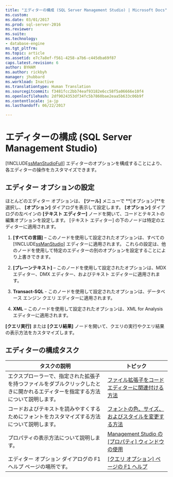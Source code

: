 ```yaml
---
title: "エディターの構成 (SQL Server Management Studio) | Microsoft Docs"
ms.custom: 
ms.date: 03/01/2017
ms.prod: sql-server-2016
ms.reviewer: 
ms.suite: 
ms.technology:
- database-engine
ms.tgt_pltfrm: 
ms.topic: article
ms.assetid: e7c7a8ef-f561-4258-a7b6-c445dba69f87
caps.latest.revision: 6
author: BYHAM
ms.author: rickbyh
manager: jhubbard
ms.workload: Inactive
ms.translationtype: Human Translation
ms.sourcegitcommit: f3481fcc2bb74eaf93182e6cc58f5a06666e10f4
ms.openlocfilehash: 2df9024353df34fc5b7860bae2eaa5b633c06b9f
ms.contentlocale: ja-jp
ms.lasthandoff: 06/22/2017

---
```

# <a name="configure-editors-sql-server-management-studio"></a>エディターの構成 (SQL Server Management Studio)
  [!INCLUDE[ssManStudioFull](../../includes/ssmanstudiofull-md.md)] エディターのオプションを構成することにより、各エディターの操作をカスタマイズできます。  
  
## <a name="settng-editor-options"></a>エディター オプションの設定  
 ほとんどのエディター オプションは、 **[ツール]** メニューで **[オプション]**を選択し、 **[オプション]** ダイアログを表示して設定します。 **[オプション]** ダイアログの左ペインの **[テキスト エディター]** ノードを開いて、コードとテキストの編集オプションを設定します。 [テキスト エディター] の下のノードは特定のエディターに適用されます。  
  
1.  **[すべての言語]** – このノードを使用して設定されたオプションは、すべての [!INCLUDE[ssManStudio](../../includes/ssmanstudio-md.md)] エディターに適用されます。 これらの設定は、他のノードを使用して特定のエディターの別のオプションを設定することにより上書きできます。  
  
2.  **[プレーンテキスト]** – このノードを使用して設定されたオプションは、MDX エディター、DMX エディター、およびテキスト エディターに適用されます。  
  
3.  **Transact-SQL** - このノードを使用して設定されたオプションは、データベース エンジン クエリ エディターに適用されます。  
  
4.  **XML** – このノードを使用して設定されたオプションは、XML for Analysis エディターに適用されます。  
  
 **[クエリ実行]** または **[クエリ結果]** ノードを開いて、クエリの実行やクエリ結果の表示方法をカスタマイズします。  
  
## <a name="editor-configuration-tasks"></a>エディターの構成タスク  
  
|タスクの説明|トピック|  
|----------------------|-----------|  
|エクスプローラーで、指定された拡張子を持つファイルをダブルクリックしたときに開かれるエディターを指定する方法について説明します。|[ファイル拡張子をコード エディターに関連付ける方法](../../relational-databases/scripting/associate-file-extensions-to-a-code-editor.md)|  
|コードおよびテキストを読みやすくするためにフォントをカスタマイズする方法について説明します。|[フォントの色、サイズ、およびスタイルを変更する方法](../../relational-databases/scripting/change-font-color-size-and-style.md)|  
|プロパティの表示方法について説明します。|[Management Studio の [プロパティ] ウィンドウの使用](../../relational-databases/scripting/use-the-properties-window-in-management-studio.md)|  
|エディター オプション ダイアログの F1 ヘルプ ページの場所です。|[[クエリ オプション] ページの F1 ヘルプ](http://msdn.microsoft.com/library/fad98caa-8a29-4b88-8464-f60a5c4fc00e)|  
  
  

